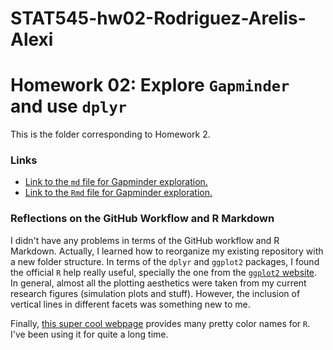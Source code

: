 # STAT545-hw02-Rodriguez-Arelis-Alexi
# Homework 02: Explore `Gapminder` and use `dplyr`

This is the folder corresponding to Homework 2.

### Links

- [Link to the `md` file for Gapminder exploration.](hw2_dplyr_ggplot2.md)
- [Link to the `Rmd` file for Gapminder exploration.](hw2_dplyr_ggplot2.Rmd)

### Reflections on the GitHub Workflow and R Markdown

I didn't have any problems in terms of the GitHub workflow and R Markdown. Actually, I learned how to reorganize my existing repository with a new folder structure. In terms of the `dplyr` and `ggplot2` packages, I found the official `R` help really useful, specially the one from the [`ggplot2` website](http://ggplot2.tidyverse.org/reference/geom_abline.html). In general, almost all the plotting aesthetics were taken from my current research figures (simulation plots and stuff). However, the inclusion of vertical lines in different facets was something new to me.

Finally, [this super cool webpage](http://www.stat.columbia.edu/~tzheng/files/Rcolor.pdf) provides many pretty color names for `R`. I've been using it for quite a long time.
